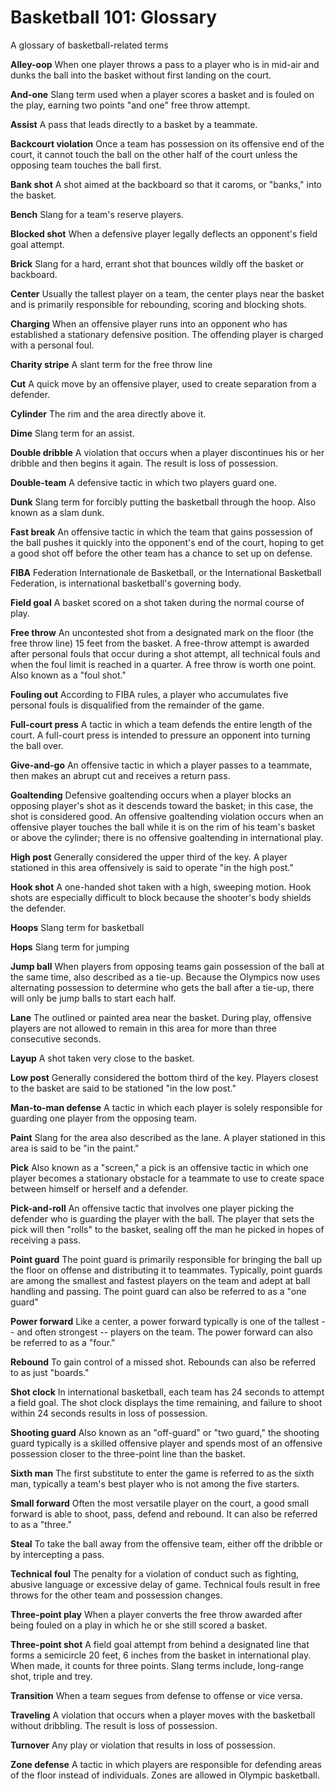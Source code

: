 Basketball 101: Glossary
========================

A glossary of basketball-related terms

**Alley-oop**
When one player throws a pass to a player who is in mid-air and dunks the ball into the basket without first landing on the court.

**And-one**
Slang term used when a player scores a basket and is fouled on the play, earning two points "and one" free throw attempt.

**Assist**
A pass that leads directly to a basket by a teammate.

**Backcourt violation**
Once a team has possession on its offensive end of the court, it cannot touch the ball on the other half of the court unless the opposing team touches the ball first.

**Bank shot**
A shot aimed at the backboard so that it caroms, or "banks," into the basket.

**Bench**
Slang for a team's reserve players.

**Blocked shot**
When a defensive player legally deflects an opponent's field goal attempt.

**Brick**
Slang for a hard, errant shot that bounces wildly off the basket or backboard.

**Center**
Usually the tallest player on a team, the center plays near the basket and is primarily responsible for rebounding, scoring and blocking shots.

**Charging**
When an offensive player runs into an opponent who has established a stationary defensive position. The offending player is charged with a personal foul.

**Charity stripe**
A slant term for the free throw line

**Cut**
A quick move by an offensive player, used to create separation from a defender.

**Cylinder**
The rim and the area directly above it.

**Dime**
Slang term for an assist.

**Double dribble**
A violation that occurs when a player discontinues his or her dribble and then begins it again. The result is loss of possession.

**Double-team**
A defensive tactic in which two players guard one.

**Dunk**
Slang term for forcibly putting the basketball through the hoop. Also known as a slam dunk.

**Fast break**
An offensive tactic in which the team that gains possession of the ball pushes it quickly into the opponent's end of the court, hoping to get a good shot off before the other team has a chance to set up on defense.

**FIBA**
Federation Internationale de Basketball, or the International Basketball Federation, is international basketball's governing body.

**Field goal**
A basket scored on a shot taken during the normal course of play.

**Free throw**
An uncontested shot from a designated mark on the floor (the free throw line) 15 feet from the basket. A free-throw attempt is awarded after personal fouls that occur during a shot attempt, all technical fouls and when the foul limit is reached in a quarter. A free throw is worth one point. Also known as a "foul shot."

**Fouling out**
According to FIBA rules, a player who accumulates five personal fouls is disqualified from the remainder of the game.

**Full-court press**
A tactic in which a team defends the entire length of the court. A full-court press is intended to pressure an opponent into turning the ball over.

**Give-and-go**
An offensive tactic in which a player passes to a teammate, then makes an abrupt cut and receives a return pass.

**Goaltending**
Defensive goaltending occurs when a player blocks an opposing player's shot as it descends toward the basket; in this case, the shot is considered good. An offensive goaltending violation occurs when an offensive player touches the ball while it is on the rim of his team's basket or above the cylinder; there is no offensive goaltending in international play.

**High post**
Generally considered the upper third of the key. A player stationed in this area offensively is said to operate "in the high post."

**Hook shot**
A one-handed shot taken with a high, sweeping motion. Hook shots are especially difficult to block because the shooter's body shields the defender.

**Hoops**
Slang term for basketball

**Hops**
Slang term for jumping

**Jump ball**
When players from opposing teams gain possession of the ball at the same time, also described as a tie-up. Because the Olympics now uses alternating possession to determine who gets the ball after a tie-up, there will only be jump balls to start each half.

**Lane**
The outlined or painted area near the basket. During play, offensive players are not allowed to remain in this area for more than three consecutive seconds.

**Layup**
A shot taken very close to the basket.

**Low post**
Generally considered the bottom third of the key. Players closest to the basket are said to be stationed "in the low post."

**Man-to-man defense**
A tactic in which each player is solely responsible for guarding one player from the opposing team.

**Paint**
Slang for the area also described as the lane. A player stationed in this area is said to be "in the paint."

**Pick**
Also known as a "screen," a pick is an offensive tactic in which one player becomes a stationary obstacle for a teammate to use to create space between himself or herself and a defender.

**Pick-and-roll**
An offensive tactic that involves one player picking the defender who is guarding the player with the ball. The player that sets the pick will then "rolls" to the basket, sealing off the man he picked in hopes of receiving a pass.

**Point guard**
The point guard is primarily responsible for bringing the ball up the floor on offense and distributing it to teammates. Typically, point guards are among the smallest and fastest players on the team and adept at ball handling and passing. The point guard can also be referred to as a "one guard"

**Power forward**
Like a center, a power forward typically is one of the tallest -- and often strongest -- players on the team. The power forward can also be referred to as a "four."

**Rebound**
To gain control of a missed shot. Rebounds can also be referred to as just "boards."

**Shot clock**
In international basketball, each team has 24 seconds to attempt a field goal. The shot clock displays the time remaining, and failure to shoot within 24 seconds results in loss of possession.

**Shooting guard**
Also known as an "off-guard" or "two guard," the shooting guard typically is a skilled offensive player and spends most of an offensive possession closer to the three-point line than the basket.

**Sixth man**
The first substitute to enter the game is referred to as the sixth man, typically a team's best player who is not among the five starters.

**Small forward**
Often the most versatile player on the court, a good small forward is able to shoot, pass, defend and rebound. It can also be referred to as a "three."

**Steal**
To take the ball away from the offensive team, either off the dribble or by intercepting a pass.

**Technical foul**
The penalty for a violation of conduct such as fighting, abusive language or excessive delay of game. Technical fouls result in free throws for the other team and possession changes.

**Three-point play**
When a player converts the free throw awarded after being fouled on a play in which he or she still scored a basket.

**Three-point shot**
A field goal attempt from behind a designated line that forms a semicircle 20 feet, 6 inches from the basket in international play. When made, it counts for three points. Slang terms include, long-range shot, triple and trey.

**Transition**
When a team segues from defense to offense or vice versa.

**Traveling**
A violation that occurs when a player moves with the basketball without dribbling. The result is loss of possession.

**Turnover**
Any play or violation that results in loss of possession.

**Zone defense**
A tactic in which players are responsible for defending areas of the floor instead of individuals. Zones are allowed in Olympic basketball.


